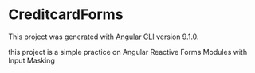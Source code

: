 # CreditcardForms

This project was generated with [Angular CLI](https://github.com/angular/angular-cli) version 9.1.0.

this project is a simple practice on Angular Reactive Forms Modules with Input Masking